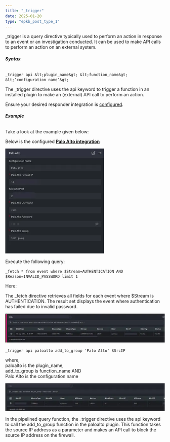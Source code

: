 ```yaml
---
title: "_trigger"
date: 2025-01-20
type: "epkb_post_type_1"
---
```


  
\_trigger is a query directive typically used to perform an action in response to an event or an investigation conducted. It can be used to make API calls to perform an action on an external system.

###### **Syntax**

```
_trigger api &lt;plugin_name&gt; &lt;function_name&gt; &lt;‘configuration name’&gt;
```

The \_trigger directive uses the api keyword to trigger a function in an installed plugin to make an (external) API call to perform an action.

Ensure your desired responder integration is [configured](https://dnif.it/kb/uncategorized/configuring-automation/).

###### **Example**

Take a look at the example given below:

Below is the configured **[Palo Alto integration](https://dnif.it/kb/device-integration/palo-alto-device-integration/)**

![image 1-Dec-06-2023-05-43-25-7495-AM](./images-_trigger/_trigger-1.webp)

Execute the following query:

```
_fetch * from event where $Stream=AUTHENTICATION AND $Reason=INVALID_PASSWORD limit 1 
```

Here:

The \_fetch directive retrieves all fields for each event where $Stream is AUTHENTICATION. The result set displays the event where authentication has failed due to invalid password.

![image 2-Dec-06-2023-05-43-46-2789-AM](./images-_trigger/_trigger-2.png)

```
_trigger api paloalto add_to_group 'Palo Alto' $SrcIP
```

where,  
paloalto is the plugin\_name,  
add\_to\_group is function\_name AND  
Palo Alto is the configuration name

![image 3-Dec-06-2023-05-44-18-4253-AM](./images-_trigger/_trigger-3.png)

In the pipelined query function, the \_trigger directive uses the api keyword to call the add\_to\_group function in the paloalto plugin. This function takes the source IP address as a parameter and makes an API call to block the source IP address on the firewall.
